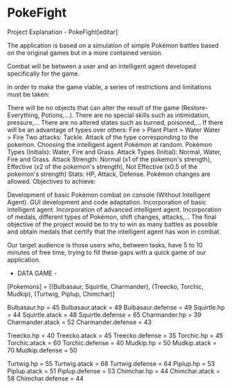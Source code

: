 # PokeFight

Project Explanation - PokeFight[editar]


The application is based on a simulation of simple Pokémon battles based on the original games but in a more contained version.

Combat will be between a user and an intelligent agent developed specifically for the game.

In order to make the game viable, a series of restrictions and limitations must be taken:

There will be no objects that can alter the result of the game (Restore-Everything, Potions,...).
There are no special skills such as intimidation, pressure,...
There are no altered states such as burned, poisoned,…
If there will be an advantage of types over others:
Fire > Plant
Plant > Water
Water > Fire
Two attacks:
Tackle.
Attack of the type corresponding to the pokemon.
Choosing the intelligent agent Pokémon at random.
Pokémon Types (Initials): Water, Fire and Grass.
Attack Types (Initial): Normal, Water, Fire and Grass.
Attack Strength:
Normal (x1 of the pokemon's strength),
Effective (x2 of the pokemon's strength),
Not Effective (x0.5 of the pokemon's strength)
Stats: HP, Attack, Defense.
Pokémon changes are allowed.
Objectives to achieve:

Development of basic Pokémon combat on console (Without Intelligent Agent).
GUI development and code adaptation.
Incorporation of basic intelligent agent.
Incorporation of advanced intelligent agent.
Incorporation of medals, different types of Pokémon, shift changes, attacks,...
The final objective of the project would be to try to win as many battles as possible and obtain medals that certify that the intelligent agent has won in combat.

Our target audience is those users who, between tasks, have 5 to 10 minutes of free time, trying to fill these gaps with a quick game of our application.


- DATA GAME -

[Pokemons] = [(Bulbasaur, Squirtle, Charmander), (Treecko, Torchic, Mudkip), (Turtwig, Piplup, Chimchar)]

Bulbasaur.hp = 45
Bulbasaur.atack = 49
Bulbasaur.defense =  49
Squirtle.hp = 44
Squirtle.atack = 48
Squirtle.defense = 65
Charmander.hp = 39
Charmander.atack = 52
Charmander.defense = 43

Treecko.hp = 40
Treecko.atack = 45
Treecko.defense = 35
Torchic.hp = 45
Torchic.atack = 60
Torchic.defense = 40
Mudkip.hp = 50
Mudkip.atack = 70
Mudkip.defense = 50

Turtwig.hp = 55
Turtwig.atack = 68
Turtwig.defense = 64
Piplup.hp = 53
Piplup.atack = 51
Piplup.defense = 53
Chimchar.hp = 44
Chimchar.atack = 58
Chimchar.defense = 44
